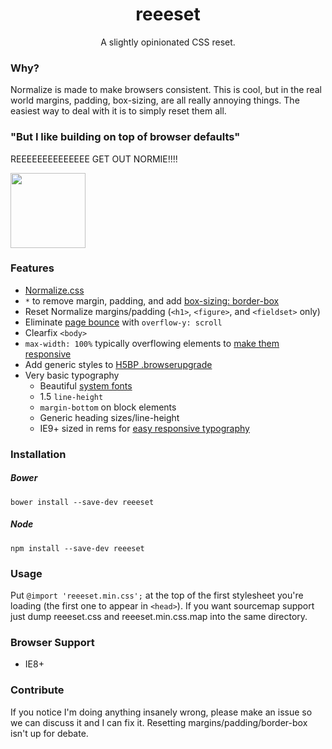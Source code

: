 <h1 align="center">reeeset</h1>

<p align="center">
  A slightly opinionated CSS reset.
</p>

### Why?
Normalize is made to make browsers consistent. This is cool, but in the real world margins, padding, box-sizing, are all really annoying things. The easiest way to deal with it is to simply reset them all.

### "But I like building on top of browser defaults"
REEEEEEEEEEEEEE GET OUT NORMIE!!!!

<img src="https://i.imgur.com/fTtXSaF.jpg" height="120px">

### Features
- [Normalize.css](https://necolas.github.io/normalize.css)
- `*` to remove margin, padding, and add [box-sizing: border-box](http://www.paulirish.com/2012/box-sizing-border-box-ftw)
- Reset Normalize margins/padding (`<h1>`, `<figure>`, and `<fieldset>` only)
- Eliminate [page bounce](https://css-tricks.com/eliminate-jumps-in-horizontal-centering-by-forcing-a-scroll-bar) with `overflow-y: scroll`
- Clearfix `<body>`
- `max-width: 100%` typically overflowing elements to [make them responsive](http://unstoppablerobotninja.com/entry/fluid-images)
- Add generic styles to [H5BP .browserupgrade](https://github.com/h5bp/html5-boilerplate/blob/master/dist/index.html#L18-L20)
- Very basic typography
  - Beautiful [system fonts](https://www.smashingmagazine.com/2015/11/using-system-ui-fonts-practical-guide)
  - 1.5 `line-height`
  - `margin-bottom` on block elements
  - Generic heading sizes/line-height
  - IE9+ sized in rems for [easy responsive typography](http://webdesign.tutsplus.com/tutorials/the-lazy-persons-guide-to-responsive-typography--cms-22822)

### Installation

##### Bower
`bower install --save-dev reeeset`

##### Node
`npm install --save-dev reeeset`

### Usage
Put `@import 'reeeset.min.css';` at the top of the first stylesheet you're loading (the first one to appear in `<head>`). If you want sourcemap support just dump reeeset.css and reeeset.min.css.map into the same directory.

### Browser Support
- IE8+

### Contribute
If you notice I'm doing anything insanely wrong, please make an issue so we can discuss it and I can fix it. Resetting margins/padding/border-box isn't up for debate.
